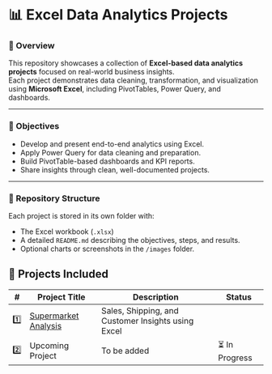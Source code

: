 # 📊 Excel Data Analytics Projects

### 🧠 Overview
This repository showcases a collection of **Excel-based data analytics projects** focused on real-world business insights.  
Each project demonstrates data cleaning, transformation, and visualization using **Microsoft Excel**, including PivotTables, Power Query, and dashboards.

---

### 🧾 Objectives
- Develop and present end-to-end analytics using Excel.
- Apply Power Query for data cleaning and preparation.
- Build PivotTable-based dashboards and KPI reports.
- Share insights through clean, well-documented projects.

---

### 🧱 Repository Structure
Each project is stored in its own folder with:
- The Excel workbook (`.xlsx`)
- A detailed `README.md` describing the objectives, steps, and results.
- Optional charts or screenshots in the `/images` folder.

## 🧱 Projects Included

| # | Project Title | Description | Status |
|---|----------------|-------------|--------|
| 1️⃣ | [Supermarket Analysis](./1.Superstore%20Analysis) | Sales, Shipping, and Customer Insights using Excel |
| 2️⃣ | Upcoming Project | To be added | ⏳ In Progress |
